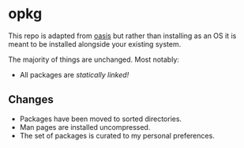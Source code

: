 opkg
====

This repo is adapted from [oasis][] but rather than installing as
an OS it is meant to be installed alongside your existing system.

The majority of things are unchanged. Most notably:

* All packages are *statically linked!*

Changes
-------
* Packages have been moved to sorted directories.
* Man pages are installed uncompressed.
* The set of packages is curated to my personal preferences.

[oasis]: https://github.com/oasislinux/oasis

